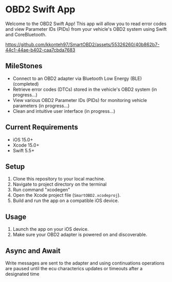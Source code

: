 # OBD2 Swift App

Welcome to the OBD2 Swift App! This app will allow you to read error codes and view Parameter IDs (PIDs) from your vehicle's OBD2 system using Swift and CoreBluetooth.

https://github.com/kkonteh97/SmartOBD2/assets/55326260/40b862b7-44c1-44ae-b402-caa7cbda7683

## MileStones

- Connect to an OBD2 adapter via Bluetooth Low Energy (BLE) (completed)
- Retrieve error codes (DTCs) stored in the vehicle's OBD2 system (in progress...)
- View various OBD2 Parameter IDs (PIDs) for monitoring vehicle parameters (in progress...)
- Clean and intuitive user interface (in progress...)

## Current Requirements

- iOS 15.0+
- Xcode 15.0+
- Swift 5.5+

## Setup

1. Clone this repository to your local machine.
2. Navigate to project directory on the terminal
3. Run command "xcodegen"
4. Open the Xcode project file (`SmartOBD2.xcodeproj`).
5. Build and run the app on a compatible iOS device.

## Usage

1. Launch the app on your iOS device.
2. Make sure your OBD2 adapter is powered on and discoverable.


## Async and Await

Write messages are sent to the adapter and using continuations operations are paused until the ecu characterics updates or timeouts after a designated time

